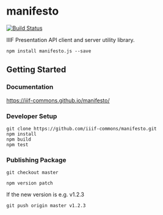 # manifesto

[![Build Status](https://travis-ci.org/IIIF-Commons/manifesto.svg?branch=master)](https://travis-ci.org/IIIF-Commons/manifesto)

IIIF Presentation API client and server utility library.

    npm install manifesto.js --save

## Getting Started

### Documentation

https://iiif-commons.github.io/manifesto/

### Developer Setup

    git clone https://github.com/iiif-commons/manifesto.git
    npm install
    npm build
    npm test

### Publishing Package

`git checkout master`

`npm version patch`

If the new version is e.g. v1.2.3

`git push origin master v1.2.3`

